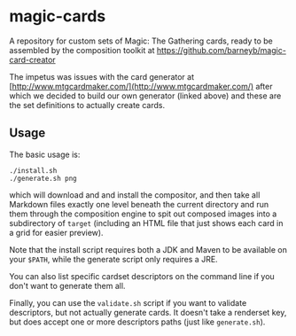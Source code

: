 magic-cards
===========

A repository for custom sets of Magic: The Gathering cards, ready to be assembled
by the composition toolkit at https://github.com/barneyb/magic-card-creator

The impetus was issues with the card generator at [http://www.mtgcardmaker.com/](http://www.mtgcardmaker.com/)
after which we decided to build our own generator (linked above) and these are the
set definitions to actually create cards.

Usage
-----

The basic usage is:

    ./install.sh
    ./generate.sh png

which will download and and install the compositor, and then take all Markdown files
exactly one level beneath the current directory and run them through the composition
engine to spit out composed images into a subdirectory of `target` (including an
HTML file that just shows each card in a grid for easier preview).

Note that the install script requires both a JDK and Maven to be available on your
`$PATH`, while the generate script only requires a JRE.

You can also list specific cardset descriptors on the command line if you don't want
to generate them all.

Finally, you can use the `validate.sh` script if you want to validate descriptors,
but not actually generate cards.  It doesn't take a renderset key, but does accept
one or more descriptors paths (just like `generate.sh`).
